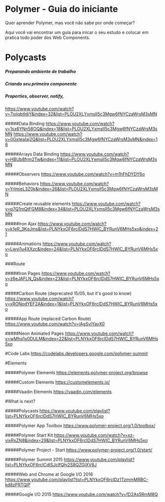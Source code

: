 # Polymer - Guia do iniciante

Quer aprender Polymer, mas você não sabe por onde começar?

Aqui você vai encontrar um guia para inicar o seu estudo e colocar em pratica todo poder dos Web Components.

# Polycasts

##### Preparando ambiente de trabalho

##### Criando seu primeiro componente

##### Properties, observer, notify, 
https://www.youtube.com/watch?v=7jolqbtIdiY&index=32&list=PLOU2XLYxmsII5c3Mgw6fNYCzaWrsM3sMN

#####Data Binding
https://www.youtube.com/watch?v=1sx6YNn58OQ&index=18&list=PLOU2XLYxmsII5c3Mgw6fNYCzaWrsM3sMN
https://www.youtube.com/watch?v=0GxteaIaj2Q&list=PLOU2XLYxmsII5c3Mgw6fNYCzaWrsM3sMN&index=16

#####Arrays Data Binding
https://www.youtube.com/watch?v=HBUb8frm2Tw&index=11&list=PLOU2XLYxmsII5c3Mgw6fNYCzaWrsM3sMN

#####Observers
https://www.youtube.com/watch?v=m1hFhDYDY6o

#####Behaviors
https://www.youtube.com/watch?v=YrlmieL3Z0k&index=26&list=PLOU2XLYxmsII5c3Mgw6fNYCzaWrsM3sMN

#####Create reusable elements
https://www.youtube.com/watch?v=p7Q1mQtFGM8&index=34&list=PLOU2XLYxmsII5c3Mgw6fNYCzaWrsM3sMN

#####Iron Ajax
https://www.youtube.com/watch?v=k1eR_3KqJms&list=PLNYkxOF6rcIDdS7HWIC_BYRunV6MHs5xo&index=21

#####Animations
https://www.youtube.com/watch?v=Lwvi1u4XXzc&index=24&list=PLNYkxOF6rcIDdS7HWIC_BYRunV6MHs5xo

###Route

#####Iron Pages
https://www.youtube.com/watch?v=z6eJAFLN_Qs&index=23&list=PLNYkxOF6rcIDdS7HWIC_BYRunV6MHs5xo

#####Carbon Route (deprecated 15/05, but it's good to know)
https://www.youtube.com/watch?v=xRONodYEF2A&index=1&list=PLNYkxOF6rcIDdS7HWIC_BYRunV6MHs5xo

#####App Route (replaced Carbon Route)
https://www.youtube.com/watch?v=iAgSvlYavX0

#####Neon Animated Pages
https://www.youtube.com/watch?v=wMhq1o0DULM&index=22&list=PLNYkxOF6rcIDdS7HWIC_BYRunV6MHs5xo

#Code Labs
https://codelabs.developers.google.com/polymer-summit

#Elements

#####Polymer Elements
https://elements.polymer-project.org/browse

#####Custom Elements
https://customelements.io/

#####Vaadin Elements
https://vaadin.com/elements

#What is next?

#####Polycasts
https://www.youtube.com/playlist?list=PLNYkxOF6rcIDdS7HWIC_BYRunV6MHs5xo

#####Polymer App Toolbox
https://www.polymer-project.org/1.0/toolbox/

#####Polymer Start Kit
https://www.youtube.com/watch?v=xz-yixRxZN8&index=29&list=PLNYkxOF6rcIDdS7HWIC_BYRunV6MHs5xo

#####Polymer Project - Start
https://www.polymer-project.org/1.0/start/

#####Polymer Summit 2015
https://www.youtube.com/playlist?list=PLNYkxOF6rcICdISJclfQhj2S8QZGjXV8J

#####Web and Chrome at Google I/O 2016
https://www.youtube.com/playlist?list=PLNYkxOF6rcIDz1TzmmMRBC-kd8zPRTQIP

#####Google I/O 2015
https://www.youtube.com/watch?v=fD2As5RmM8Q
